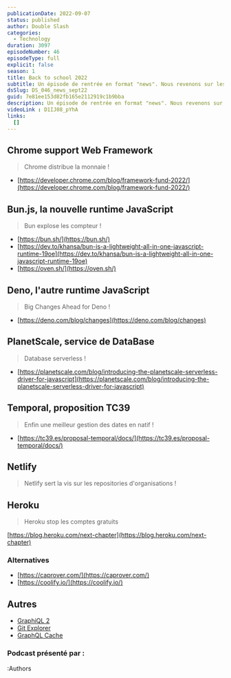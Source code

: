 ```yaml
---
publicationDate: 2022-09-07
status: published
author: Double Slash
categories:
  - Technology
duration: 3097
episodeNumber: 46
episodeType: full
explicit: false
season: 1
title: Back to school 2022
subtitle: Un épisode de rentrée en format "news". Nous revenons sur les annonces qui ont eu lieu durant l'été 2022.
dsSlug: DS_046_news_sept22
guid: 7e81ee153d82fb165e2112919c1b9bba
description: Un épisode de rentrée en format "news". Nous revenons sur les annonces qui ont eu lieu durant l'été 2022.
videoLink : D1IJ08_pYhA
links:
  []
---
```

## Chrome support Web Framework

> Chrome distribue la monnaie !

- [https://developer.chrome.com/blog/framework-fund-2022/](https://developer.chrome.com/blog/framework-fund-2022/)

## Bun.js, la nouvelle runtime JavaScript

> Bun explose les compteur !

- [https://bun.sh/](https://bun.sh/)
- [https://dev.to/khansa/bun-is-a-lightweight-all-in-one-javascript-runtime-19oe](https://dev.to/khansa/bun-is-a-lightweight-all-in-one-javascript-runtime-19oe)
- [https://oven.sh/](https://oven.sh/)

## Deno, l'autre runtime JavaScript

> Big Changes Ahead for Deno !

- [https://deno.com/blog/changes](https://deno.com/blog/changes)

## PlanetScale, service de DataBase

> Database serverless !

- [https://planetscale.com/blog/introducing-the-planetscale-serverless-driver-for-javascript](https://planetscale.com/blog/introducing-the-planetscale-serverless-driver-for-javascript)


## Temporal, proposition TC39

> Enfin une meilleur gestion des dates en natif !

- [https://tc39.es/proposal-temporal/docs/](https://tc39.es/proposal-temporal/docs/)

## Netlify

> Netlify sert la vis sur les repositories d'organisations !

## Heroku

> Heroku stop les comptes gratuits

[https://blog.heroku.com/next-chapter](https://blog.heroku.com/next-chapter)

### Alternatives

- [https://caprover.com/](https://caprover.com/)
- [https://coolify.io/](https://coolify.io/)

## Autres

- [GraphiQL 2](https://github.com/graphql/graphiql/)
- [Git Explorer](https://gitexplorer.com/)
- [GraphQL Cache](https://stellate.co/graphql-edge-caching)


### Podcast présenté par :

:Authors
